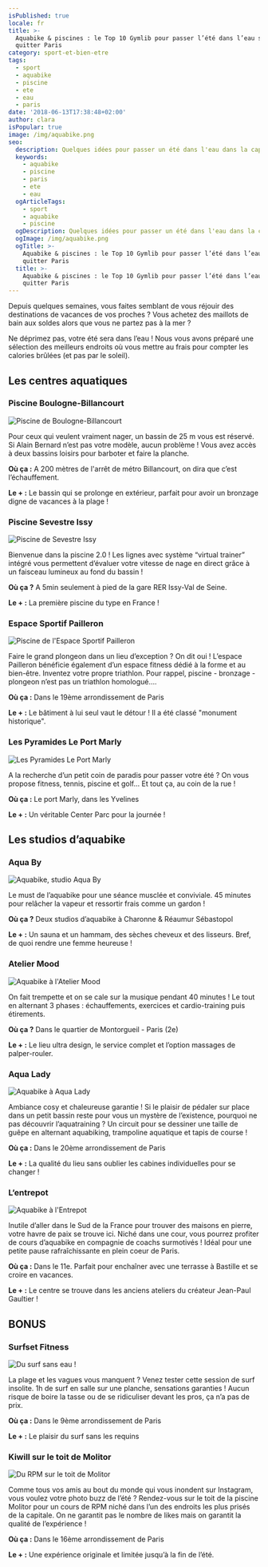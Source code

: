 ```yaml
---
isPublished: true
locale: fr
title: >-
  Aquabike & piscines : le Top 10 Gymlib pour passer l’été dans l’eau sans
  quitter Paris
category: sport-et-bien-etre
tags:
  - sport
  - aquabike
  - piscine
  - ete
  - eau
  - paris
date: '2018-06-13T17:38:48+02:00'
author: clara
isPopular: true
image: /img/aquabike.png
seo:
  description: Quelques idées pour passer un été dans l'eau dans la capitale !
  keywords:
    - aquabike
    - piscine
    - paris
    - ete
    - eau
  ogArticleTags:
    - sport
    - aquabike
    - piscine
  ogDescription: Quelques idées pour passer un été dans l'eau dans la capitale !
  ogImage: /img/aquabike.png
  ogTitle: >-
    Aquabike & piscines : le Top 10 Gymlib pour passer l’été dans l’eau sans
    quitter Paris
  title: >-
    Aquabike & piscines : le Top 10 Gymlib pour passer l’été dans l’eau sans
    quitter Paris
---
```

Depuis quelques semaines, vous faites semblant de vous réjouir des destinations de vacances de vos proches ? Vous achetez des maillots de bain aux soldes alors que vous ne partez pas à la mer ?

Ne déprimez pas, votre été sera dans l’eau ! Nous vous avons préparé une sélection des meilleurs endroits où vous mettre au frais pour compter les calories brûlées (et pas par le soleil).

## Les centres aquatiques

### Piscine Boulogne-Billancourt

![Piscine de Boulogne-Billancourt](/img/piscine_boulogne.jpeg)

Pour ceux qui veulent vraiment nager, un bassin de 25 m vous est réservé. Si Alain Bernard n’est pas votre modèle, aucun problème ! Vous avez accès à deux bassins loisirs pour barboter et faire la planche.

**Où ça :** A 200 mètres de l'arrêt de métro Billancourt, on dira que c’est l’échauffement.

**Le + :** Le bassin qui se prolonge en extérieur, parfait pour avoir un bronzage digne de vacances à la plage !

### Piscine Sevestre Issy

![Piscine de Sevestre Issy](/img/piscine_sevestre.jpeg)

Bienvenue dans la piscine 2.0 ! Les lignes avec système “virtual trainer” intégré vous permettent d’évaluer votre vitesse de nage en direct grâce à un faisceau lumineux au fond du bassin ! 

**Où ça ?** A 5min seulement à pied de la gare RER Issy-Val de Seine.

**Le + :**  La première piscine du type en France ! 

### Espace Sportif Pailleron

![Piscine de l'Espace Sportif Pailleron](/img/piscine_pailleron.jpeg)

Faire le grand plongeon dans un lieu d’exception ? On dit oui ! L’espace Pailleron bénéficie également d’un espace fitness dédié à la forme et au bien-être. Inventez votre propre triathlon. Pour rappel, piscine - bronzage - plongeon n’est pas un triathlon homologué….

**Où ça :** Dans le 19ème arrondissement de Paris

**Le + :** Le bâtiment à lui seul vaut le détour ! Il a été classé "monument historique".

### Les Pyramides Le Port Marly

![Les Pyramides Le Port Marly](/img/pyramides_port_marly.jpeg)

A la recherche d’un petit coin de paradis pour passer votre été ? On vous propose fitness, tennis, piscine et golf… Et tout ça, au coin de la rue !

**Où ça :** Le port Marly, dans les Yvelines

**Le + :** Un véritable Center Parc pour la journée !

## Les studios d’aquabike

### Aqua By

![Aquabike, studio Aqua By](/img/aquaby_aquabike.jpeg)

Le must de l’aquabike pour une séance musclée et conviviale. 45 minutes pour relâcher la vapeur et ressortir frais comme un gardon !

**Où ça ?** Deux studios d’aquabike à Charonne & Réaumur Sébastopol

**Le + :** Un sauna et un hammam, des sèches cheveux et des lisseurs. Bref, de quoi rendre une femme heureuse !

### Atelier Mood

![Aquabike à l'Atelier Mood](/img/atelier_mood.jpeg)

On fait trempette et on se cale sur la musique pendant 40 minutes ! Le tout en alternant 3 phases : échauffements, exercices et cardio-training puis étirements. 

**Où ça ?** Dans le quartier de Montorgueil - Paris (2e) 

**Le + :** Le lieu ultra design, le service complet et l’option massages de palper-rouler.

### Aqua Lady

![Aquabike à Aqua Lady](/img/aqualady.jpeg)

Ambiance cosy et chaleureuse garantie ! Si le plaisir de pédaler sur place dans un petit bassin reste pour vous un mystère de l’existence, pourquoi ne pas découvrir l’aquatraining ? Un circuit pour se dessiner une taille de guêpe en alternant aquabiking, trampoline aquatique et tapis de course !

**Où ça :** Dans le 20ème arrondissement de Paris

**Le + :** La qualité du lieu sans oublier les cabines individuelles pour se changer ! 

### L’entrepot

![Aquabike à l'Entrepot](/img/aquabike_entrepot.jpg)

Inutile d’aller dans le Sud de la France pour trouver des maisons en pierre, votre havre de paix se trouve ici. Niché dans une cour, vous pourrez profiter de cours d’aquabike en compagnie de coachs surmotivés ! Idéal pour une petite pause rafraîchissante en plein coeur de Paris.

**Où ça :** Dans le 11e. Parfait pour enchaîner avec une terrasse à Bastille et se croire en vacances.

**Le + :** Le centre se trouve dans les anciens ateliers du créateur Jean-Paul Gaultier ! 

## BONUS

### Surfset Fitness

![Du surf sans eau !](/img/surfset.jpeg)

La plage et les vagues vous manquent ? Venez tester cette session de surf insolite. 1h de surf en salle sur une planche, sensations garanties ! Aucun risque de boire la tasse ou de se ridiculiser devant les pros, ça n’a pas de prix.

**Où ça :** Dans le 9ème arrondissement de Paris 

**Le + :** Le plaisir du surf sans les requins

### Kiwill sur le toit de Molitor

![Du RPM sur le toit de Molitor](/img/kiwill_molitor.png)

Comme tous vos amis au bout du monde qui vous inondent sur Instagram, vous voulez votre photo buzz de l’été ? Rendez-vous sur le toit de la piscine Molitor pour un cours de RPM niché dans l’un des endroits les plus prisés de la capitale. On ne garantit pas le nombre de likes mais on garantit la qualité de l’expérience !

**Où ça :** Dans le 16ème arrondissement de Paris

**Le + :** Une expérience originale et limitée jusqu’à la fin de l’été.
